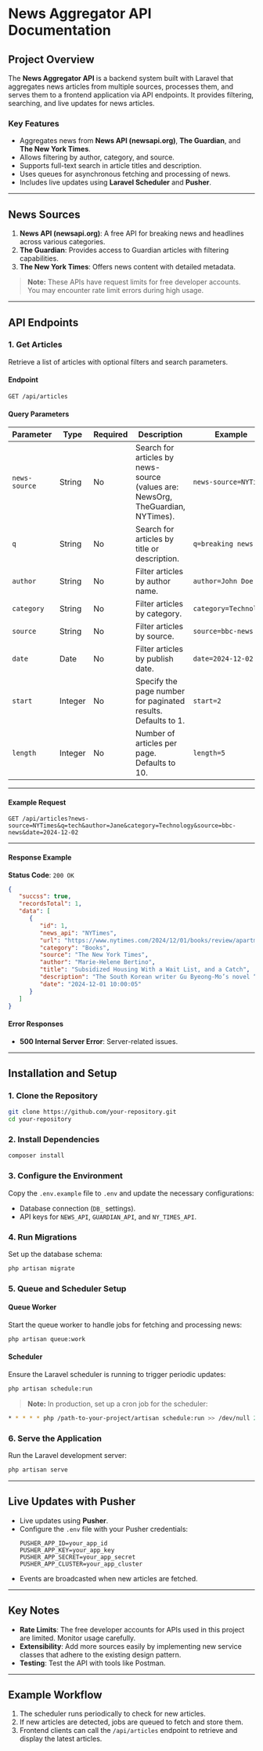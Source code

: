 
# **News Aggregator API Documentation**

## **Project Overview**

The **News Aggregator API** is a backend system built with Laravel that aggregates news articles from multiple sources, processes them, and serves them to a frontend application via API endpoints. It provides filtering, searching, and live updates for news articles. 

### **Key Features**
- Aggregates news from **News API (newsapi.org)**, **The Guardian**, and **The New York Times**.
- Allows filtering by author, category, and source.
- Supports full-text search in article titles and description.
- Uses queues for asynchronous fetching and processing of news.
- Includes live updates using **Laravel Scheduler** and **Pusher**.

---

## **News Sources**
1. **News API (newsapi.org)**: A free API for breaking news and headlines across various categories.
2. **The Guardian**: Provides access to Guardian articles with filtering capabilities.
3. **The New York Times**: Offers news content with detailed metadata.

> **Note:** These APIs have request limits for free developer accounts. You may encounter rate limit errors during high usage.

---

## **API Endpoints**

### **1. Get Articles**
Retrieve a list of articles with optional filters and search parameters.

#### **Endpoint**
```
GET /api/articles
```

#### **Query Parameters**

| Parameter    | Type    | Required | Description                                                                     | Example                       |
|--------------|---------|----------|---------------------------------------------------------------------------------|-------------------------------|
| `news-source`| String  | No       | Search for articles by news-source (values are: NewsOrg, TheGuardian, NYTimes). | `news-source=NYTimes`         |
| `q`          | String  | No       | Search for articles by title or description.                                    | `q=breaking news`        |
| `author`     | String  | No       | Filter articles by author name.                                                 | `author=John Doe`             |
| `category`   | String  | No       | Filter articles by category.                                                    | `category=Technology`         |
| `source`     | String  | No       | Filter articles by source.                                                      | `source=bbc-news`                |
| `date`       | Date    | No       | Filter articles by publish date.                                                | `date=2024-12-02`                |
| `start`      | Integer | No       | Specify the page number for paginated results. Defaults to 1.                   | `start=2`                     |
| `length`     | Integer | No       | Number of articles per page. Defaults to 10.                                    | `length=5`                    |

---

#### **Example Request**

```http
GET /api/articles?news-source=NYTimes&q=tech&author=Jane&category=Technology&source=bbc-news&date=2024-12-02
```

---

#### **Response Example**

**Status Code**: `200 OK`

```json
{
   "succss": true,
   "recordsTotal": 1,
   "data": [
      {
         "id": 1,
         "news_api": "NYTimes",
         "url": "https://www.nytimes.com/2024/12/01/books/review/apartment-women-gu-byeong-mo.html",
         "category": "Books",
         "source": "The New York Times",
         "author": "Marie-Helene Bertino",
         "title": "Subsidized Housing With a Wait List, and a Catch",
         "description": "The South Korean writer Gu Byeong-Mo’s novel “Apartment Women” imagines a commune of young families with a short fuse.",
         "date": "2024-12-01 10:00:05"
      }
   ]
}
```

#### **Error Responses**
- **500 Internal Server Error**: Server-related issues.

---

## **Installation and Setup**

### **1. Clone the Repository**
```bash
git clone https://github.com/your-repository.git
cd your-repository
```

### **2. Install Dependencies**
```bash
composer install
```

### **3. Configure the Environment**
Copy the `.env.example` file to `.env` and update the necessary configurations:
- Database connection (`DB_` settings).
- API keys for `NEWS_API`, `GUARDIAN_API`, and `NY_TIMES_API`.

### **4. Run Migrations**
Set up the database schema:
```bash
php artisan migrate
```

### **5. Queue and Scheduler Setup**
#### **Queue Worker**
Start the queue worker to handle jobs for fetching and processing news:
```bash
php artisan queue:work
```

#### **Scheduler**
Ensure the Laravel scheduler is running to trigger periodic updates:
```bash
php artisan schedule:run
```
> **Note:** In production, set up a cron job for the scheduler:
```bash
* * * * * php /path-to-your-project/artisan schedule:run >> /dev/null 2>&1
```

### **6. Serve the Application**
Run the Laravel development server:
```bash
php artisan serve
```

---

## **Live Updates with Pusher**
- Live updates using **Pusher**.
- Configure the `.env` file with your Pusher credentials:
  ```env
  PUSHER_APP_ID=your_app_id
  PUSHER_APP_KEY=your_app_key
  PUSHER_APP_SECRET=your_app_secret
  PUSHER_APP_CLUSTER=your_app_cluster
  ```
- Events are broadcasted when new articles are fetched.

---

## **Key Notes**
- **Rate Limits**: The free developer accounts for APIs used in this project are limited. Monitor usage carefully.
- **Extensibility**: Add more sources easily by implementing new service classes that adhere to the existing design pattern.
- **Testing**: Test the API with tools like Postman.

---

## **Example Workflow**
1. The scheduler runs periodically to check for new articles.
2. If new articles are detected, jobs are queued to fetch and store them.
3. Frontend clients can call the `/api/articles` endpoint to retrieve and display the latest articles.
